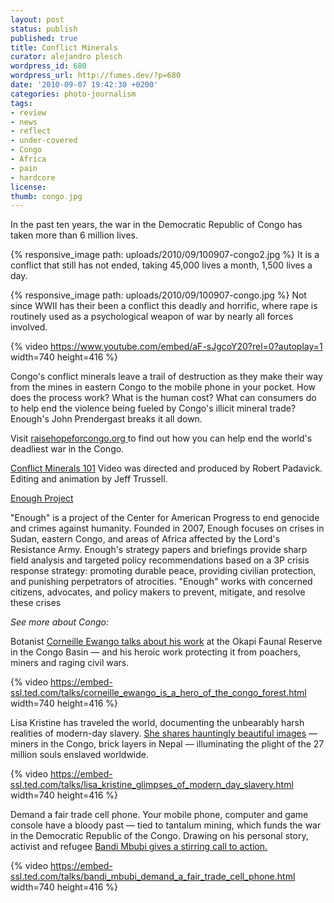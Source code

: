 ```yaml
---
layout: post
status: publish
published: true
title: Conflict Minerals
curator: alejandro plesch
wordpress_id: 680
wordpress_url: http://fumes.dev/?p=680
date: '2010-09-07 19:42:30 +0200'
categories: photo-journalism
tags:
- review
- news
- reflect
- under-covered
- Congo
- Africa
- pain
- hardcore
license:
thumb: congo.jpg
---
```



In the past ten years, the war in the Democratic Republic of Congo has taken more than 6 million lives. 

{% responsive_image path: uploads/2010/09/100907-congo2.jpg %}
It is a conflict that still has not ended, taking 45,000 lives a month, 1,500 lives a day.

{% responsive_image path: uploads/2010/09/100907-congo.jpg %}
Not since WWII has their been a conflict this deadly and horrific, where rape is routinely used as a psychological weapon of war by nearly all forces involved. 


{% video https://www.youtube.com/embed/aF-sJgcoY20?rel=0?autoplay=1 width=740 height=416 %}

Congo's conflict minerals leave a trail of destruction as they make their way from the mines in eastern Congo to the mobile phone in your pocket. How does the process work? What is the human cost? What can consumers do to help end the violence being fueled by Congo's illicit mineral trade? Enough's John Prendergast breaks it all down. 

Visit <a target="_blank" href="www.raisehopeforcongo.org"> raisehopeforcongo.org </a>to find out how you can help end the world's deadliest war in the Congo.

<a target="_blank" href="www.youtube.com/embed/aF-sJgcoY20?rel=0?autoplay=1">Conflict Minerals 101</a> Video was directed and produced by Robert Padavick. Editing and animation by Jeff Trussell.

<a href=" http://www.enoughproject.org" target="_blank" alt="The project to end genocide and crimes against humanity." title="Enough is a project of the Center for American Progress to end genocide and crimes against humanity. Founded in 2007, Enough focuses on crises in Sudan, eastern Congo, and areas of Africa affected by the Lord's Resistance Army. Enough's strategy papers and briefings provide sharp field analysis and targeted policy recommendations based on a 3P crisis response strategy: promoting durable peace, providing civilian protection, and punishing perpetrators of atrocities. Enough works with concerned citizens, advocates, and policy makers to prevent, mitigate, and resolve these crises." class="ico_ext">Enough Project</a>

"Enough" is a project of the Center for American Progress to end genocide and crimes against humanity. Founded in 2007, Enough focuses on crises in Sudan, eastern Congo, and areas of Africa affected by the Lord's Resistance Army. Enough's strategy papers and briefings provide sharp field analysis and targeted policy recommendations based on a 3P crisis response strategy: promoting durable peace, providing civilian protection, and punishing perpetrators of atrocities. "Enough" works with concerned citizens, advocates, and policy makers to prevent, mitigate, and resolve these crises 

_See more about Congo:_

Botanist <a target="_blank" href="https://www.ted.com/talks/corneille_ewango_is_a_hero_of_the_congo_forest">Corneille Ewango talks about his work</a> at the Okapi Faunal Reserve in the Congo Basin — and his heroic work protecting it from poachers, miners and raging civil wars.

{% video https://embed-ssl.ted.com/talks/corneille_ewango_is_a_hero_of_the_congo_forest.html width=740 height=416 %}


Lisa Kristine has traveled the world, documenting the unbearably harsh realities of modern-day slavery. <a target="_blank" href="https://www.ted.com/talks/lisa_kristine_glimpses_of_modern_day_slavery">She shares hauntingly beautiful images</a> — miners in the Congo, brick layers in Nepal — illuminating the plight of the 27 million souls enslaved worldwide.

{% video https://embed-ssl.ted.com/talks/lisa_kristine_glimpses_of_modern_day_slavery.html width=740 height=416 %}

Demand a fair trade cell phone.
Your mobile phone, computer and game console have a bloody past — tied to tantalum mining, which funds the war in the Democratic Republic of the Congo. Drawing on his personal story, activist and refugee <a target="_blank" href="https://www.ted.com/talks/bandi_mbubi_demand_a_fair_trade_cell_phone">Bandi Mbubi gives a stirring call to action.</a>


{% video https://embed-ssl.ted.com/talks/bandi_mbubi_demand_a_fair_trade_cell_phone.html width=740 height=416 %}
